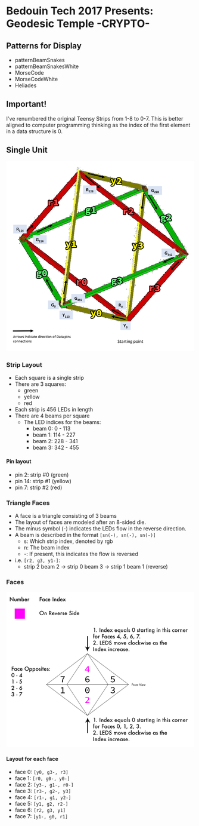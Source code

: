 # Bedouin Tech 2017 Presents: Geodesic Temple -CRYPTO-

## Patterns for Display

- patternBeamSnakes
- patternBeamSnakesWhite
- MorseCode
- MorseCodeWhite
- Heliades

## Important!

I've renumbered the original Teensy Strips from 1-8 to 0-7. This is better aligned to computer programming thinking as the index of the first element in a data structure is 0.

## Single Unit

![Single Unit](./assets/layoutWithBeamIndices.png)

### Strip Layout

- Each square is a single strip
- There are 3 squares:
  - green
  - yellow
  - red
- Each strip is 456 LEDs in length
- There are 4 beams per square
  - The LED indices for the beams:
    - beam 0: 0 - 113
    - beam 1: 114 - 227
    - beam 2: 228 - 341
    - beam 3: 342 - 455

#### Pin layout

- pin 2:  strip #0  (green)
- pin 14: strip #1 (yellow)
- pin 7:  strip #2 (red)

### Triangle Faces

- A face is a triangle consisting of 3 beams
- The layout of faces are modeled after an 8-sided die.
- The minus symbol (-) indicates the LEDs flow in the reverse direction.
- A beam is described in the format `[sn(-), sn(-), sn(-)]`
  - s: Which strip index, denoted by rgb
  - n: The beam index
  - -: If present, this indicates the flow is reversed
- i.e. `[r2, g3, y1-]`:
  - strip 2 beam 2 -> strip 0 beam 3 -> strip 1 beam 1 (reverse)

### Faces

![Face Map](./assets/faceMap.png)

#### Layout for each face

- face 0: `[y0, g3-, r3]`
- face 1: `[r0, g0-, y0-]`
- face 2: `[y3-, g1-, r0-]`
- face 3: `[r3-, g2-, y3]`
- face 4: `[r1-, g1, y2-]`
- face 5: `[y1, g2, r2-]`
- face 6: `[r2, g3, y1]`
- face 7: `[y1-, g0, r1]`

